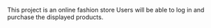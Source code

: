 This project is an online fashion store
Users will be able to log in and purchase the displayed products.
